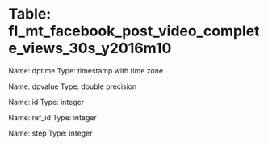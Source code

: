 Table: fl_mt_facebook_post_video_complete_views_30s_y2016m10
============================================================

Name: dptime
Type: timestamp with time zone

Name: dpvalue
Type: double precision

Name: id
Type: integer

Name: ref_id
Type: integer

Name: step
Type: integer

